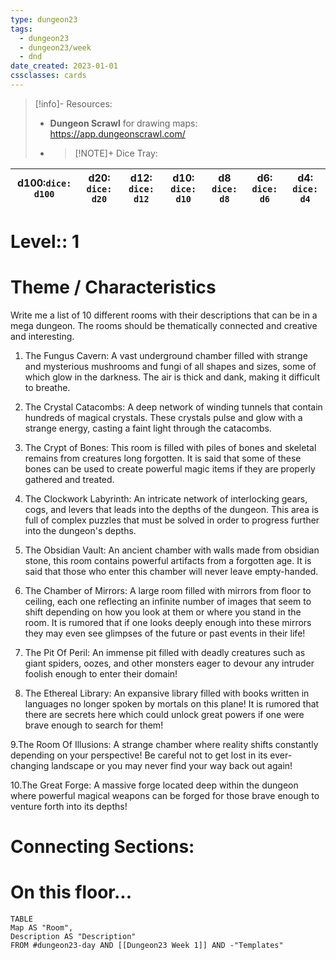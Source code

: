 ```yaml
---
type: dungeon23
tags:
  - dungeon23
  - dungeon23/week
  - dnd
date_created: 2023-01-01
cssclasses: cards
---
```

> [!info]- Resources:
> * **Dungeon Scrawl** for drawing maps: https://app.dungeonscrawl.com/
> * > [!NOTE]+ Dice Tray:
> 
| **d100**:`dice: d100` | **d20**: `dice: d20` | **d12**: `dice: d12` | **d10**: `dice: d10` | **d8** `dice: d8`  | **d6**: `dice: d6`  | **d4**: `dice: d4`  |
| --------------------- | -------------------- | --- | --- | --- | --- | --- |
# Level:: 1

# Theme / Characteristics
Write me a list of 10 different rooms with their descriptions that can be in a mega dungeon. The rooms should be thematically connected and creative and interesting.  
1. The Fungus Cavern: A vast underground chamber filled with strange and mysterious mushrooms and fungi of all shapes and sizes, some of which glow in the darkness. The air is thick and dank, making it difficult to breathe. 

2. The Crystal Catacombs: A deep network of winding tunnels that contain hundreds of magical crystals. These crystals pulse and glow with a strange energy, casting a faint light through the catacombs. 

3. The Crypt of Bones: This room is filled with piles of bones and skeletal remains from creatures long forgotten. It is said that some of these bones can be used to create powerful magic items if they are properly gathered and treated. 

4. The Clockwork Labyrinth: An intricate network of interlocking gears, cogs, and levers that leads into the depths of the dungeon. This area is full of complex puzzles that must be solved in order to progress further into the dungeon's depths. 

5. The Obsidian Vault: An ancient chamber with walls made from obsidian stone, this room contains powerful artifacts from a forgotten age. It is said that those who enter this chamber will never leave empty-handed. 

6. The Chamber of Mirrors: A large room filled with mirrors from floor to ceiling, each one reflecting an infinite number of images that seem to shift depending on how you look at them or where you stand in the room. It is rumored that if one looks deeply enough into these mirrors they may even see glimpses of the future or past events in their life! 

7. The Pit Of Peril: An immense pit filled with deadly creatures such as giant spiders, oozes, and other monsters eager to devour any intruder foolish enough to enter their domain! 

8. The Ethereal Library: An expansive library filled with books written in languages no longer spoken by mortals on this plane! It is rumored that there are secrets here which could unlock great powers if one were brave enough to search for them! 

9.The Room Of Illusions: A strange chamber where reality shifts constantly depending on your perspective! Be careful not to get lost in its ever-changing landscape or you may never find your way back out again! 

10.The Great Forge: A massive forge located deep within the dungeon where powerful magical weapons can be forged for those brave enough to venture forth into its depths!
# Connecting Sections:


# On this floor...
```dataview
TABLE 
Map AS "Room",
Description AS "Description"
FROM #dungeon23-day AND [[Dungeon23 Week 1]] AND -"Templates"
```


